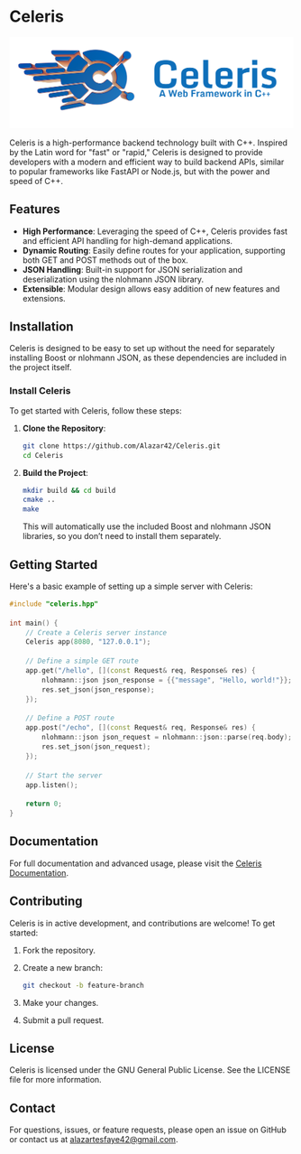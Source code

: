 # Celeris

![Celeris Logo](docs/assets/celeris-main.png)

Celeris is a high-performance backend technology built with C++. Inspired by the Latin word for "fast" or "rapid," Celeris is designed to provide developers with a modern and efficient way to build backend APIs, similar to popular frameworks like FastAPI or Node.js, but with the power and speed of C++.

## Features

- **High Performance**: Leveraging the speed of C++, Celeris provides fast and efficient API handling for high-demand applications.
- **Dynamic Routing**: Easily define routes for your application, supporting both GET and POST methods out of the box.
- **JSON Handling**: Built-in support for JSON serialization and deserialization using the nlohmann JSON library.
- **Extensible**: Modular design allows easy addition of new features and extensions.

## Installation

Celeris is designed to be easy to set up without the need for separately installing Boost or nlohmann JSON, as these dependencies are included in the project itself.

### Install Celeris

To get started with Celeris, follow these steps:

1. **Clone the Repository**:

   ```bash
   git clone https://github.com/Alazar42/Celeris.git
   cd Celeris
   ```

2. **Build the Project**:

   ```bash
   mkdir build && cd build
   cmake ..
   make
   ```

   This will automatically use the included Boost and nlohmann JSON libraries, so you don’t need to install them separately.

## Getting Started

Here's a basic example of setting up a simple server with Celeris:

```cpp
#include "celeris.hpp"

int main() {
    // Create a Celeris server instance
    Celeris app(8080, "127.0.0.1");

    // Define a simple GET route
    app.get("/hello", [](const Request& req, Response& res) {
        nlohmann::json json_response = {{"message", "Hello, world!"}};
        res.set_json(json_response);
    });

    // Define a POST route
    app.post("/echo", [](const Request& req, Response& res) {
        nlohmann::json json_request = nlohmann::json::parse(req.body);
        res.set_json(json_request);
    });

    // Start the server
    app.listen();

    return 0;
}

```

## Documentation

For full documentation and advanced usage, please visit the [Celeris Documentation](https://github.com/Alazar42/Celeris/wiki).

## Contributing

Celeris is in active development, and contributions are welcome! To get started:

1. Fork the repository.
2. Create a new branch:

   ```bash
   git checkout -b feature-branch
   ```

3. Make your changes.
4. Submit a pull request.

## License

Celeris is licensed under the GNU General Public License. See the LICENSE file for more information.

## Contact

For questions, issues, or feature requests, please open an issue on GitHub or contact us at <alazartesfaye42@gmail.com>.
